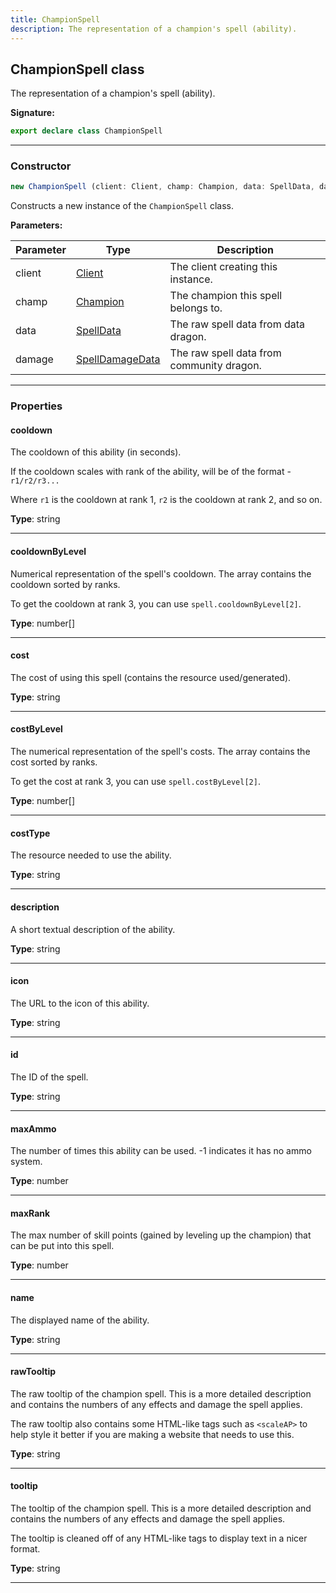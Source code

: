 ```yaml
---
title: ChampionSpell
description: The representation of a champion's spell (ability).
---
```


## ChampionSpell class

The representation of a champion's spell (ability).

**Signature:**

```ts
export declare class ChampionSpell 
```

---

### Constructor

```ts
new ChampionSpell (client: Client, champ: Champion, data: SpellData, damage: SpellDamageData)
```

Constructs a new instance of the `ChampionSpell` class.

**Parameters:**

| Parameter | Type | Description |
| --------- | ---- | ----------- |
| client | [Client](/shieldbow/api/Client.md) | The client creating this instance. |
| champ | [Champion](/shieldbow/api/Champion.md) | The champion this spell belongs to. |
| data | [SpellData](/shieldbow/api/SpellData.md) | The raw spell data from data dragon. |
| damage | [SpellDamageData](/shieldbow/api/SpellDamageData.md) | The raw spell data from community dragon. |
---

### Properties

#### cooldown

The cooldown of this ability (in seconds).


If the cooldown scales with rank of the ability, will be of the format - `r1/r2/r3...`


Where `r1` is the cooldown at rank 1, `r2` is the cooldown at rank 2, and so on.



**Type**: string

---

#### cooldownByLevel

Numerical representation of the spell's cooldown. The array contains the cooldown sorted by ranks.


To get the cooldown at rank 3, you can use `spell.cooldownByLevel[2]`.



**Type**: number[]

---

#### cost

The cost of using this spell (contains the resource used/generated).



**Type**: string

---

#### costByLevel

The numerical representation of the spell's costs. The array contains the cost sorted by ranks.


To get the cost at rank 3, you can use `spell.costByLevel[2]`.



**Type**: number[]

---

#### costType

The resource needed to use the ability.



**Type**: string

---

#### description

A short textual description of the ability.



**Type**: string

---

#### icon

The URL to the icon of this ability.



**Type**: string

---

#### id

The ID of the spell.



**Type**: string

---

#### maxAmmo

The number of times this ability can be used. -1 indicates it has no ammo system.



**Type**: number

---

#### maxRank

The max number of skill points (gained by leveling up the champion) that can be put into this spell.



**Type**: number

---

#### name

The displayed name of the ability.



**Type**: string

---

#### rawTooltip

The raw tooltip of the champion spell. This is a more detailed description and contains the numbers of any effects and damage the spell applies.


The raw tooltip also contains some HTML-like tags such as `<scaleAP>` to help style it better if you are making a website that needs to use this.



**Type**: string

---

#### tooltip

The tooltip of the champion spell. This is a more detailed description and contains the numbers of any effects and damage the spell applies.


The tooltip is cleaned off of any HTML-like tags to display text in a nicer format.



**Type**: string

---

